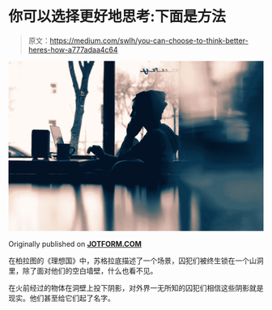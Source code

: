 # 你可以选择更好地思考:下面是方法

> 原文：<https://medium.com/swlh/you-can-choose-to-think-better-heres-how-a777adaa4c64>

![](img/073591b314e80cab947be1e5b6364597.png)

Originally published on [**JOTFORM.COM**](https://www.jotform.com/blog/think-better/)

在柏拉图的《理想国》中，苏格拉底描述了一个场景，囚犯们被终生锁在一个山洞里，除了面对他们的空白墙壁，什么也看不见。

在火前经过的物体在洞壁上投下阴影，对外界一无所知的囚犯们相信这些阴影就是现实。他们甚至给它们起了名字。